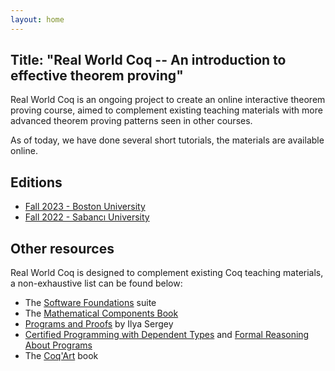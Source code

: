 ```yaml
---
layout: home
---
```

## Title: "Real World Coq -- An introduction to effective theorem proving"

Real World Coq is an ongoing project to create an online interactive
theorem proving course, aimed to complement existing teaching
materials with more advanced theorem proving patterns seen in other
courses.

As of today, we have done several short tutorials, the materials are
available online.

## Editions

- [Fall 2023 - Boston University](2023-09-bu)
- [Fall 2022 - Sabancı University](2022-09-sabanci)

## Other resources

Real World Coq is designed to complement existing Coq teaching materials, a non-exhaustive list can be found below:

- The [Software Foundations](https://softwarefoundations.cis.upenn.edu/) suite
- The [Mathematical Components Book](https://math-comp.github.io/mcb/)
- [Programs and Proofs](https://ilyasergey.net/pnp/) by Ilya Sergey
- [Certified Programming with Dependent Types](http://adam.chlipala.net/cpdt/) and [Formal Reasoning About Programs](http://adam.chlipala.net/frap/)
- The [Coq'Art](https://www.labri.fr/perso/casteran/CoqArt/) book
